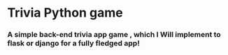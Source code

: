 # Trivia Python game



### A simple back-end trivia app game , which I Will implement to flask or django for a fully fledged app!
